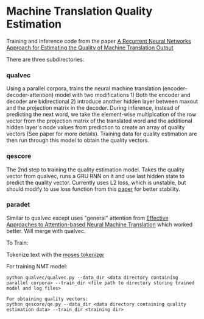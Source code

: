 # Machine Translation Quality Estimation

Training and inference code from the paper [A Recurrent Neural Networks Approach for Estimating the Quality of Machine Translation Output](http://www.aclweb.org/anthology/N16-1059)

There are three subdirectories:
### qualvec
Using a parallel corpora, trains the neural machine translation (encoder-decoder-attention) model  with two modifications 1) Both the encoder and decoder are bidirectional 2) introduce another hidden layer between maxout and the projection matrix in the decoder. During inference, instead of predicting the next word, we take the element-wise multipication of the row vector from the projection matrix of the  translated word and the additional hidden layer's node values from prediction to create an array of quality vectors (See paper for more details). Training data for quality estimation are then run through this model to obtain the quality vectors.

### qescore
The 2nd step to training the quality estimation model. Takes the quality vector from qualvec, runs a GRU RNN on it and use last hidden state to predict the quality vector. Currently uses L2 loss, which is unstable, but should modify to use loss function from this [paper](https://github.com/stanfordnlp/treelstm) for better stability.

### paradet
Similar to qualvec except uses "general" attention from [Effective Approaches to Attention-based Neural Machine Translation](https://arxiv.org/pdf/1508.04025.pdf) which worked better. Will merge with qualvec.


To Train:

Tokenize text with the [moses tokenizer](http://www.statmt.org/moses/?n=moses.baseline)

For training NMT model:
```
python qualvec/qualvec.py --data_dir <data directory containing parallel corpora> --train_dir <file path to directory storing trained model and log files>

For obtaining quality vectors:
python qescore/qe.py --data_dir <data directory containing quality estimation data> --train_dir <training dir>
```